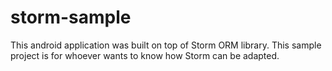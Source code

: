 # storm-sample

This android application was built on top of Storm ORM library.
This sample project is for whoever wants to know how Storm can be adapted.
